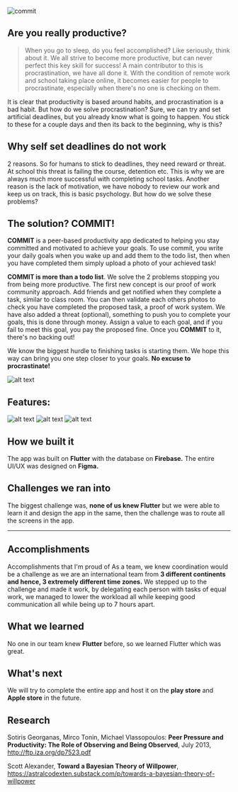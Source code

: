 ![commit](https://media.giphy.com/media/BIQIObEIZv7WkPVqt4/giphy.gif)

## Are you really productive?
> When you go to sleep, do you feel accomplished? Like seriously, think about it. We all strive to become more productive, but can never perfect this key skill for success! A main contributor to this is procrastination, we have all done it. With the condition of remote work and school taking place online, it becomes easier for people to procrastinate, especially when there's no one is checking on them.

It is clear that productivity is based around habits, and procrastination is a bad habit. But how do we solve procrastination? Sure, we can try and set artificial deadlines, but you already know what is going to happen. You stick to these for a couple days and then its back to the beginning, why is this?

## Why self set deadlines do not work  

2 reasons. So for humans to stick to deadlines, they need reward or threat. At school this threat is failing the course, detention etc. This is why we are always much more successful with completing school tasks. Another reason is the lack of motivation, we have nobody to review our work and keep us on track, this is basic psychology. But how do we solve these problems?

## The solution? COMMIT!


**COMMIT** is a peer-based productivity app dedicated to helping you stay committed and motivated to achieve your goals. To use commit, you write your daily goals when you wake up and add them to the todo list, then when you have completed them simply upload a photo of your achieved task!

**COMMIT is more than a todo list**. We solve the 2 problems stopping you from being more productive. The first new concept is our proof of work community approach. Add friends and get notified when they complete a task, similar to class room. You can then validate each others photos to check you have completed the proposed task, a proof of work system. We have also added a threat (optional), something to push you to complete your goals, this is done through money. Assign a value to each goal, and if you fail to meet this goal, you pay the proposed fine. Once you **COMMIT** to it, there's no backing out!

We know the biggest hurdle to finishing tasks is starting them. We hope this way can bring you one step closer to your goals. **No excuse to procrastinate!**

![alt text](https://res.cloudinary.com/valentinesalim/image/upload/v1619876153/howitworks_htlpib.gif)

## Features:

![alt text](https://res.cloudinary.com/valentinesalim/image/upload/v1619950105/Create_your_to-do_list_y4obif.gif)
![alt text](https://res.cloudinary.com/valentinesalim/image/upload/v1619949707/Friendslist_eezwzi.gif)
![alt text](https://res.cloudinary.com/valentinesalim/image/upload/v1619949874/Activities_ctxiz5.gif)

## How we built it
The app was built on **Flutter** with the database on **Firebase.** The entire UI/UX was designed on **Figma.**

## Challenges we ran into
The biggest challenge was, **none of us knew Flutter** but we were able to learn it and design the app in the same, then the challenge was to route all the screens in the app.

***
## Accomplishments
Accomplishments that I'm proud of As a team, we knew coordination would be a challenge as we are an international team from **3 different continents and hence, 3 extremely different time zones.** We stepped up to the challenge and made it work, by delegating each person with tasks of equal work, we managed to lower the workload all while keeping good communication all while being up to 7 hours apart.

## What we learned
No one in our team knew **Flutter** before, so we learned Flutter which was great.

## What's next
We will try to complete the entire app and host it on the **play store** and **Apple store** in the future.

## Research
Sotiris Georganas, Mirco Tonin, Michael Vlassopoulos: **Peer Pressure and Productivity:
The Role of Observing and Being Observed**, July 2013, http://ftp.iza.org/dp7523.pdf

Scott Alexander, **Toward a Bayesian Theory of Willpower**, https://astralcodexten.substack.com/p/towards-a-bayesian-theory-of-willpower

